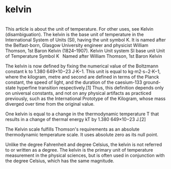 # kelvin
<br>
This article is about the unit of temperature. For other uses, see Kelvin (disambiguation).
The kelvin is the base unit of temperature in the International System of Units (SI), having the unit symbol K. It is named after the Belfast-born, Glasgow University engineer and physicist William Thomson, 1st Baron Kelvin (1824–1907).
Kelvin
Unit system
	SI base unit
Unit of
	Temperature
Symbol
	K 
Named after
	William Thomson, 1st Baron Kelvin

The kelvin is now defined by fixing the numerical value of the Boltzmann constant k to 1.380 649×10−23 J⋅K−1. This unit is equal to kg⋅m2⋅s−2⋅K−1, where the kilogram, metre and second are defined in terms of the Planck constant, the speed of light, and the duration of the caesium-133 ground-state hyperfine transition respectively.[1] Thus, this definition depends only on universal constants, and not on any physical artifacts as practiced previously, such as the International Prototype of the Kilogram, whose mass diverged over time from the original value.

One kelvin is equal to a change in the thermodynamic temperature T that results in a change of thermal energy kT by 1.380 649×10−23 J.[2]

The Kelvin scale fulfills Thomson's requirements as an absolute thermodynamic temperature scale. It uses absolute zero as its null point.

Unlike the degree Fahrenheit and degree Celsius, the kelvin is not referred to or written as a degree. The kelvin is the primary unit of temperature measurement in the physical sciences, but is often used in conjunction with the degree Celsius, which has the same magnitude. 

